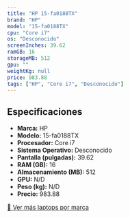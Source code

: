 ```yaml
---
title: "HP 15-fa0188TX"
brand: "HP"
model: "15-fa0188TX"
cpu: "Core i7"
os: "Desconocido"
screenInches: 39.62
ramGB: 16
storageMB: 512
gpu: ""
weightKg: null
price: 983.88
tags: ["HP", "Core i7", "Desconocido"]
---
```

## Especificaciones

- **Marca:** HP
- **Modelo:** 15-fa0188TX
- **Procesador:** Core i7
- **Sistema Operativo:** Desconocido
- **Pantalla (pulgadas):** 39.62
- **RAM (GB):** 16
- **Almacenamiento (MB):** 512
- **GPU:** N/D
- **Peso (kg):** N/D
- **Precio:** 983.88

[:rocket: Ver más laptops por marca](/brand/hp)
